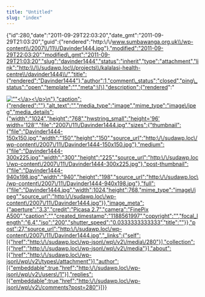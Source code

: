 ```yaml
---
title: "Untitled"
slug: "index"
---
```


{"id":280,"date":"2011-09-29T22:03:20","date\_gmt":"2011-09-29T21:03:20","guid":{"rendered":"http:\\/\\/www.sumbawanga.org.uk\\/wp-content\\/2007\\/11\\/Davinder1444.jpg"},"modified":"2011-09-29T22:03:20","modified\_gmt":"2011-09-29T21:03:20","slug":"davinder1444","status":"inherit","type":"attachment","link":"http:\\/\\/sudawp.loc\\/projects\\/kalalasi-health-centre\\/davinder1444\\/","title":{"rendered":"Davinder1444"},"author":1,"comment\_status":"closed","ping\_status":"open","template":"","meta":\[\],"description":{"rendered":"

[![\"\"](\"http:\/\/sudawp.loc\/wp-content\/2007\/11\/Davinder1444-300x225.jpg\")<\\/a><\\/p>\\n"},"caption":{"rendered":""},"alt\_text":"","media\_type":"image","mime\_type":"image\\/jpeg","media\_details":{"width":"1024","height":"768","hwstring\_small":"height='96' width='128'","file":"2007\\/11\\/Davinder1444.jpg","sizes":{"thumbnail":{"file":"Davinder1444-150x150.jpg","width":"150","height":"150","source\_url":"http:\\/\\/sudawp.loc\\/wp-content\\/2007\\/11\\/Davinder1444-150x150.jpg"},"medium":{"file":"Davinder1444-300x225.jpg","width":"300","height":"225","source\_url":"http:\\/\\/sudawp.loc\\/wp-content\\/2007\\/11\\/Davinder1444-300x225.jpg"},"post-thumbnail":{"file":"Davinder1444-940x198.jpg","width":"940","height":"198","source\_url":"http:\\/\\/sudawp.loc\\/wp-content\\/2007\\/11\\/Davinder1444-940x198.jpg"},"full":{"file":"Davinder1444.jpg","width":1024,"height":768,"mime\_type":"image\\/jpeg","source\_url":"http:\\/\\/sudawp.loc\\/wp-content\\/2007\\/11\\/Davinder1444.jpg"}},"image\_meta":{"aperture":"3.3","credit":"Picasa 2.7","camera":"FinePix A500","caption":"","created\_timestamp":"1188561997","copyright":"","focal\_length":"6.4","iso":"200","shutter\_speed":"0.0333333333333","title":""}},"post":27,"source\_url":"http:\\/\\/sudawp.loc\\/wp-content\\/2007\\/11\\/Davinder1444.jpg","\_links":{"self":\[{"href":"http:\\/\\/sudawp.loc\\/wp-json\\/wp\\/v2\\/media\\/280"}\],"collection":\[{"href":"http:\\/\\/sudawp.loc\\/wp-json\\/wp\\/v2\\/media"}\],"about":\[{"href":"http:\\/\\/sudawp.loc\\/wp-json\\/wp\\/v2\\/types\\/attachment"}\],"author":\[{"embeddable":true,"href":"http:\\/\\/sudawp.loc\\/wp-json\\/wp\\/v2\\/users\\/1"}\],"replies":\[{"embeddable":true,"href":"http:\\/\\/sudawp.loc\\/wp-json\\/wp\\/v2\\/comments?post=280"}\]}}](http:\/\/sudawp.loc\/wp-content\/2007\/11\/Davinder1444.jpg)